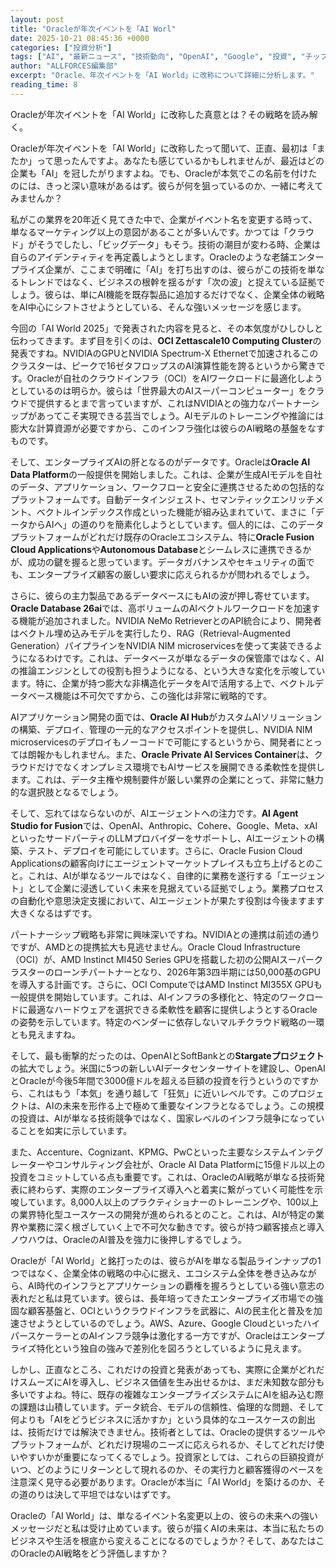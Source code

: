 ```yaml
---
layout: post
title: "Oracleが年次イベントを「AI Worl"
date: 2025-10-21 08:45:36 +0000
categories: ["投資分析"]
tags: ["AI", "最新ニュース", "技術動向", "OpenAI", "Google", "投資", "チップ", "エージェント"]
author: "ALLFORCES編集部"
excerpt: "Oracle、年次イベントを「AI World」に改称について詳細に分析します。"
reading_time: 8
---
```


Oracleが年次イベントを「AI World」に改称した真意とは？その戦略を読み解く。

Oracleが年次イベントを「AI World」に改称したって聞いて、正直、最初は「またか」って思ったんですよ。あなたも感じているかもしれませんが、最近はどの企業も「AI」を冠したがりますよね。でも、Oracleが本気でこの名前を付けたのには、きっと深い意味があるはず。彼らが何を狙っているのか、一緒に考えてみませんか？

私がこの業界を20年近く見てきた中で、企業がイベント名を変更する時って、単なるマーケティング以上の意図があることが多いんです。かつては「クラウド」がそうでしたし、「ビッグデータ」もそう。技術の潮目が変わる時、企業は自らのアイデンティティを再定義しようとします。Oracleのような老舗エンタープライズ企業が、ここまで明確に「AI」を打ち出すのは、彼らがこの技術を単なるトレンドではなく、ビジネスの根幹を揺るがす「次の波」と捉えている証拠でしょう。彼らは、単にAI機能を既存製品に追加するだけでなく、企業全体の戦略をAI中心にシフトさせようとしている、そんな強いメッセージを感じます。

今回の「AI World 2025」で発表された内容を見ると、その本気度がひしひしと伝わってきます。まず目を引くのは、**OCI Zettascale10 Computing Cluster**の発表ですね。NVIDIAのGPUとNVIDIA Spectrum-X Ethernetで加速されるこのクラスターは、ピークで16ゼタフロップスのAI演算性能を誇るというから驚きです。Oracleが自社のクラウドインフラ（OCI）をAIワークロードに最適化しようとしているのは明らか。彼らは「世界最大のAIスーパーコンピューター」をクラウドで提供するとまで言っていますが、これはNVIDIAとの強力なパートナーシップがあってこそ実現できる芸当でしょう。AIモデルのトレーニングや推論には膨大な計算資源が必要ですから、このインフラ強化は彼らのAI戦略の基盤をなすものです。

そして、エンタープライズAIの肝となるのがデータです。Oracleは**Oracle AI Data Platform**の一般提供を開始しました。これは、企業が生成AIモデルを自社のデータ、アプリケーション、ワークフローと安全に連携させるための包括的なプラットフォームです。自動データインジェスト、セマンティックエンリッチメント、ベクトルインデックス作成といった機能が組み込まれていて、まさに「データからAIへ」の道のりを簡素化しようとしています。個人的には、このデータプラットフォームがどれだけ既存のOracleエコシステム、特に**Oracle Fusion Cloud Applications**や**Autonomous Database**とシームレスに連携できるかが、成功の鍵を握ると思っています。データガバナンスやセキュリティの面でも、エンタープライズ顧客の厳しい要求に応えられるかが問われるでしょう。

さらに、彼らの主力製品であるデータベースにもAIの波が押し寄せています。**Oracle Database 26ai**では、高ボリュームのAIベクトルワークロードを加速する機能が追加されました。NVIDIA NeMo RetrieverとのAPI統合により、開発者はベクトル埋め込みモデルを実行したり、RAG（Retrieval-Augmented Generation）パイプラインをNVIDIA NIM microservicesを使って実装できるようになるわけです。これは、データベースが単なるデータの保管庫ではなく、AIの推論エンジンとしての役割も担うようになる、という大きな変化を示唆しています。特に、企業が持つ膨大な非構造化データをAIで活用する上で、ベクトルデータベース機能は不可欠ですから、この強化は非常に戦略的です。

AIアプリケーション開発の面では、**Oracle AI Hub**がカスタムAIソリューションの構築、デプロイ、管理の一元的なアクセスポイントを提供し、NVIDIA NIM microservicesのデプロイもノーコードで可能にするというから、開発者にとっては朗報かもしれません。また、**Oracle Private AI Services Container**は、クラウドだけでなくオンプレミス環境でもAIサービスを展開できる柔軟性を提供します。これは、データ主権や規制要件が厳しい業界の企業にとって、非常に魅力的な選択肢となるでしょう。

そして、忘れてはならないのが、AIエージェントへの注力です。**AI Agent Studio for Fusion**では、OpenAI、Anthropic、Cohere、Google、Meta、xAIといったサードパーティのLLMプロバイダーをサポートし、AIエージェントの構築、テスト、デプロイを可能にしています。さらに、Oracle Fusion Cloud Applicationsの顧客向けにエージェントマーケットプレイスも立ち上げるとのこと。これは、AIが単なるツールではなく、自律的に業務を遂行する「エージェント」として企業に浸透していく未来を見据えている証拠でしょう。業務プロセスの自動化や意思決定支援において、AIエージェントが果たす役割は今後ますます大きくなるはずです。

パートナーシップ戦略も非常に興味深いですね。NVIDIAとの連携は前述の通りですが、AMDとの提携拡大も見逃せません。Oracle Cloud Infrastructure（OCI）が、AMD Instinct MI450 Series GPUを搭載した初の公開AIスーパークラスターのローンチパートナーとなり、2026年第3四半期には50,000基のGPUを導入する計画です。さらに、OCI ComputeではAMD Instinct MI355X GPUも一般提供を開始しています。これは、AIインフラの多様化と、特定のワークロードに最適なハードウェアを選択できる柔軟性を顧客に提供しようとするOracleの姿勢を示しています。特定のベンダーに依存しないマルチクラウド戦略の一環とも見えますね。

そして、最も衝撃的だったのは、OpenAIとSoftBankとの**Stargateプロジェクト**の拡大でしょう。米国に5つの新しいAIデータセンターサイトを建設し、OpenAIとOracleが今後5年間で3000億ドルを超える巨額の投資を行うというのですから、これはもう「本気」を通り越して「狂気」に近いレベルです。このプロジェクトは、AIの未来を形作る上で極めて重要なインフラとなるでしょう。この規模の投資は、AIが単なる技術競争ではなく、国家レベルのインフラ競争になっていることを如実に示しています。

また、Accenture、Cognizant、KPMG、PwCといった主要なシステムインテグレーターやコンサルティング会社が、Oracle AI Data Platformに15億ドル以上の投資をコミットしている点も重要です。これは、OracleのAI戦略が単なる技術発表に終わらず、実際のエンタープライズ導入へと着実に繋がっていく可能性を示唆しています。8,000人以上のプラクティショナーのトレーニングや、100以上の業界特化型ユースケースの開発が進められるとのこと。これは、AIが特定の業界や業務に深く根ざしていく上で不可欠な動きです。彼らが持つ顧客接点と導入ノウハウは、OracleのAI普及を強力に後押しするでしょう。

Oracleが「AI World」と銘打ったのは、彼らがAIを単なる製品ラインナップの1つではなく、企業全体の戦略の中心に据え、エコシステム全体を巻き込みながら、AI時代のインフラとアプリケーションの覇権を握ろうとしている強い意志の表れだと私は見ています。彼らは、長年培ってきたエンタープライズ市場での強固な顧客基盤と、OCIというクラウドインフラを武器に、AIの民主化と普及を加速させようとしているのでしょう。AWS、Azure、Google CloudといったハイパースケーラーとのAIインフラ競争は激化する一方ですが、Oracleはエンタープライズ特化という独自の強みで差別化を図ろうとしているように見えます。

しかし、正直なところ、これだけの投資と発表があっても、実際に企業がどれだけスムーズにAIを導入し、ビジネス価値を生み出せるかは、まだ未知数な部分も多いですよね。特に、既存の複雑なエンタープライズシステムにAIを組み込む際の課題は山積しています。データ統合、モデルの信頼性、倫理的な問題、そして何よりも「AIをどうビジネスに活かすか」という具体的なユースケースの創出は、技術だけでは解決できません。技術者としては、Oracleの提供するツールやプラットフォームが、どれだけ現場のニーズに応えられるか、そしてどれだけ使いやすいかが重要になってくるでしょう。投資家としては、これらの巨額投資がいつ、どのようにリターンとして現れるのか、その実行力と顧客獲得のペースを注意深く見守る必要があります。Oracleが本当に「AI World」を築けるのか、その道のりは決して平坦ではないはずです。

Oracleの「AI World」は、単なるイベント名変更以上の、彼らの未来への強いメッセージだと私は受け止めています。彼らが描くAIの未来は、本当に私たちのビジネスや生活を根底から変えることになるのでしょうか？そして、あなたはこのOracleのAI戦略をどう評価しますか？

